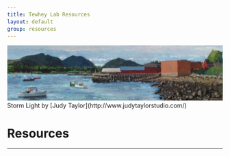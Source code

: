 ```yaml
---
title: Tewhey Lab Resources
layout: default
group: resources
---
```


<img class="img-fluid mx-auto d-block" src="/static/img/resources_storm_light_judy_taylor.png" alt="Storm Light by Judy Taylor" style="paddig-bottom:0.5em;">
Storm Light by [Judy Taylor](http://www.judytaylorstudio.com/)

# Resources
---
